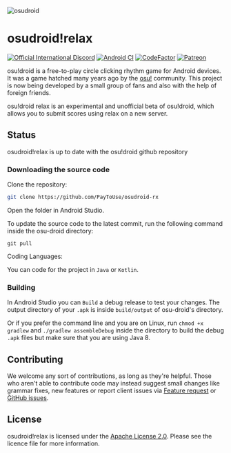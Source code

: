 ![osudroid](https://cdn.discordapp.com/attachments/259754869626241024/844308468327514152/BannerGithub.png)

#  osudroid!relax
[![Official International Discord](https://discordapp.com/api/guilds/774138960430759958/widget.png?style=shield)](https://discord.gg/bppaHBZXFB)
[![Android CI](https://github.com/PayToUse/osudroid-rx/workflows/Android%20CI/badge.svg?branch=master)](https://github.com/PayToUse/osudroid-rx/actions?query=workflow%3A"Android+CI")
[![CodeFactor](https://www.codefactor.io/repository/github/PayToUse/osudroid-rx/badge)](https://www.codefactor.io/repository/github/PayToUse/osudroid-rx)
[![Patreon](https://cdn.discordapp.com/attachments/259754869626241024/844311810211708928/Patreon.png)](https://www.patreon.com/osudroid)

osu!droid is a free-to-play circle clicking rhythm game for Android devices. It was a game hatched many years ago by the [osu!](https://osu.ppy.sh/home) community. This project is now being developed by a small group of fans and also with the help of foreign friends.

osu!droid relax is an experimental and unofficial beta of osu!droid, which allows you to submit scores using relax on a new server.

## Status

osudroid!relax is up to date with the osu!droid github repository

### Downloading the source code

Clone the repository:

```sh
git clone https://github.com/PayToUse/osudroid-rx
```
Open the folder in Android Studio.

To update the source code to the latest commit, run the following command inside the osu-droid directory:

```she
git pull
```
Coding Languages:

You can code for the project in `Java` or `Kotlin`.

### Building

In Android Studio you can `Build` a debug release to test your changes. The output directory of your `.apk` is inside `build/output` of osu-droid's directory.

Or if you prefer the command line and you are on Linux, run `chmod +x gradlew` and `./gradlew assembleDebug` inside the directory to build the debug `.apk` files but make sure that you are using Java 8.

## Contributing

We welcome any sort of contributions, as long as they're helpful. Those who aren't able to contribute code may instead suggest small changes like grammar fixes, new features or report client issues via [Feature request](https://github.com/osudroid/osu-droid/issues/11) or [GitHub issues](https://github.com/osudroid/osu-droid/issues).

## License

osudroid!relax is licensed under the [Apache License 2.0](https://opensource.org/licenses/Apache-2.0). Please see the licence file for more information.
